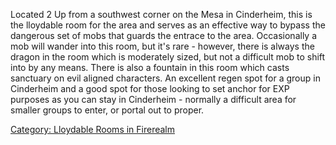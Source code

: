 Located 2 Up from a southwest corner on the Mesa in Cinderheim, this is
the lloydable room for the area and serves as an effective way to bypass
the dangerous set of mobs that guards the entrace to the area.
Occasionally a mob will wander into this room, but it's rare - however,
there is always the dragon in the room which is moderately sized, but
not a difficult mob to shift into by any means. There is also a fountain
in this room which casts sanctuary on evil aligned characters. An
excellent regen spot for a group in Cinderheim and a good spot for those
looking to set anchor for EXP purposes as you can stay in Cinderheim -
normally a difficult area for smaller groups to enter, or portal out to
proper.

[Category: Lloydable Rooms in
Firerealm](Category:_Lloydable_Rooms_in_Firerealm "wikilink")
